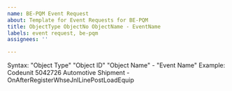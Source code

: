 ```yaml
---
name: BE-PQM Event Request
about: Template for Event Requests for BE-PQM
title: ObjectType ObjectNo ObjectName - EventName
labels: event request, be-pqm
assignees: ''

---
```


Syntax: "Object Type" "Object ID" "Object Name" - "Event Name"
Example: Codeunit 5042726 Automotive Shipment - OnAfterRegisterWhseJnlLinePostLoadEquip
